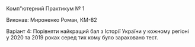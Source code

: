 Комп"ютерний Практикум № 1

Виконав: Мироненко Роман, КМ-82

Варіант 4: Порівняти найкращий бал з Історії України у кожному регіоні у 2020 та 2019 роках серед тих кому було зараховано тест.

